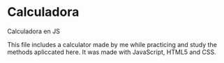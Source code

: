 # Calculadora
Calculadora en JS

This file includes a calculator made by me while practicing and study the methods apliccated here.
It was made with JavaScript, HTML5 and CSS.
